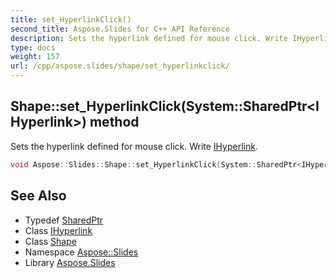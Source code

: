 ```yaml
---
title: set_HyperlinkClick()
second_title: Aspose.Slides for C++ API Reference
description: Sets the hyperlink defined for mouse click. Write IHyperlink.
type: docs
weight: 157
url: /cpp/aspose.slides/shape/set_hyperlinkclick/
---
```

## Shape::set_HyperlinkClick(System::SharedPtr\<IHyperlink\>) method


Sets the hyperlink defined for mouse click. Write [IHyperlink](../../ihyperlink/).

```cpp
void Aspose::Slides::Shape::set_HyperlinkClick(System::SharedPtr<IHyperlink> value) override
```

## See Also

* Typedef [SharedPtr](../../system/sharedptr/)
* Class [IHyperlink](../ihyperlink/)
* Class [Shape](./)
* Namespace [Aspose::Slides](../)
* Library [Aspose.Slides](../../)